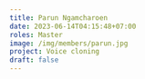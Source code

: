 ```yaml
---
title: Parun Ngamcharoen
date: 2023-06-14T04:15:48+07:00
roles: Master
image: /img/members/parun.jpg
project: Voice cloning
draft: false
---
```


